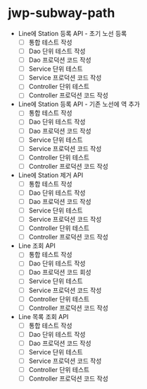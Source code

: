 # jwp-subway-path

- Line에 Station 등록 API - 초기 노선 등록
  - [ ] 통합 테스트 작성
  - [ ] Dao 단위 테스트 작성
  - [ ] Dao 프로덕션 코드 작성
  - [ ] Service 단위 테스트
  - [ ] Service 프로덕션 코드 작성 
  - [ ] Controller 단위 테스트
  - [ ] Controller 프로덕션 코드 작성

- Line에 Station 등록 API - 기존 노선에 역 추가
  - [ ] 통합 테스트 작성
  - [ ] Dao 단위 테스트 작성
  - [ ] Dao 프로덕션 코드 작성
  - [ ] Service 단위 테스트
  - [ ] Service 프로덕션 코드 작성
  - [ ] Controller 단위 테스트
  - [ ] Controller 프로덕션 코드 작성

- Line에 Station 제거 API
    - [ ] 통합 테스트 작성
    - [ ] Dao 단위 테스트 작성
    - [ ] Dao 프로덕션 코드 작성
    - [ ] Service 단위 테스트
    - [ ] Service 프로덕션 코드 작성
    - [ ] Controller 단위 테스트
    - [ ] Controller 프로덕션 코드 작성

- Line 조회 API
    - [ ] 통합 테스트 작성
    - [ ] Dao 단위 테스트 작성
    - [ ] Dao 프로덕션 코드 회성
    - [ ] Service 단위 테스트
    - [ ] Service 프로덕션 코드 작성
    - [ ] Controller 단위 테스트
    - [ ] Controller 프로덕션 코드 작성

- Line 목록 조회 API
    - [ ] 통합 테스트 작성
    - [ ] Dao 단위 테스트 작성
    - [ ] Dao 프로덕션 코드 작성
    - [ ] Service 단위 테스트
    - [ ] Service 프로덕션 코드 작성
    - [ ] Controller 단위 테스트
    - [ ] Controller 프로덕션 코드 작성
